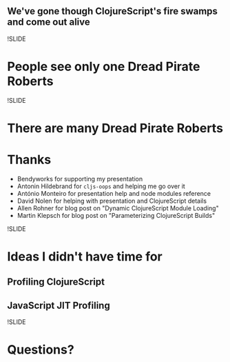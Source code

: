 ## We've gone though ClojureScript's fire swamps and come out alive

!SLIDE

# People see only one **Dread Pirate Roberts**

!SLIDE

# There are many **Dread Pirate Roberts**

# Thanks
- Bendyworks for supporting my presentation
- Antonin Hildebrand for `cljs-oops` and helping me go over it
- António Monteiro for presentation help and node modules reference
- David Nolen for helping with presentation and ClojureScript details
- Allen Rohner for blog post on "Dynamic ClojureScript Module Loading"
- Martin Klepsch for blog post on "Parameterizing ClojureScript Builds"

!SLIDE

# Ideas I didn't have time for

## Profiling ClojureScript
## JavaScript JIT Profiling

!SLIDE

# Questions?
